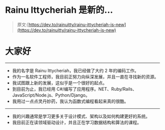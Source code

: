 # Rainu Ittycheriah 是新的...

> 原文:[https://dev.to/rainuitty/rainu-ittycheriah-is-new](https://dev.to/rainuitty/rainu-ittycheriah-is-new)

# [](#hello-everyone)大家好

* * *

*   我的名字是 Rainu Ittycheriah，我已经做了大约 2 年的编码工作。
*   作为一名软件工程师，我目前正努力向纵深发展，并且一直在寻找新的资源。
*   我试图跟上新的发展，这似乎是一个很好的起点。
*   到目前为止，我已经用 C#/编写了应用程序。NET、Ruby/Rails、JavaScript/Node.js、Python/Django。
*   我用过一点点灵丹妙药，我认为函数式编程看起来真的很酷。

* * *

*   我的兴趣通常是学习更多关于设计模式、架构以及如何构建更好的系统。
*   我目前正在读领域驱动设计，并且正在学习数据结构和算法的课程。